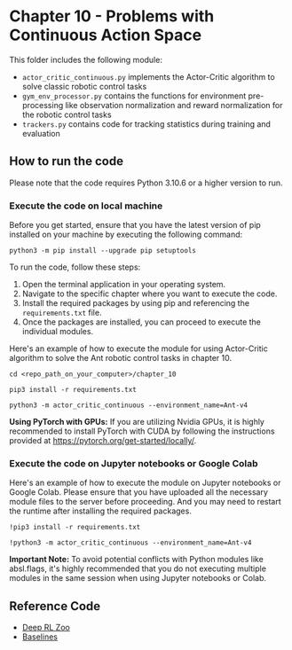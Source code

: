 # Chapter 10 - Problems with Continuous Action Space

This folder includes the following module:
* `actor_critic_continuous.py` implements the Actor-Critic algorithm to solve classic robotic control tasks
* `gym_env_processor.py` contains the functions for environment pre-processing like observation normalization and reward normalization for the robotic control tasks
* `trackers.py` contains code for tracking statistics during training and evaluation



## How to run the code
Please note that the code requires Python 3.10.6 or a higher version to run.


### Execute the code on local machine
Before you get started, ensure that you have the latest version of pip installed on your machine by executing the following command:
```
python3 -m pip install --upgrade pip setuptools
```

To run the code, follow these steps:

1. Open the terminal application in your operating system.
2. Navigate to the specific chapter where you want to execute the code.
3. Install the required packages by using pip and referencing the `requirements.txt` file.
4. Once the packages are installed, you can proceed to execute the individual modules.


Here's an example of how to execute the module for using Actor-Critic algorithm to solve the Ant robotic control tasks in chapter 10.
```
cd <repo_path_on_your_computer>/chapter_10

pip3 install -r requirements.txt

python3 -m actor_critic_continuous --environment_name=Ant-v4
```

**Using PyTorch with GPUs:**
If you are utilizing Nvidia GPUs, it is highly recommended to install PyTorch with CUDA by following the instructions provided at https://pytorch.org/get-started/locally/.


### Execute the code on Jupyter notebooks or Google Colab
Here's an example of how to execute the module on Jupyter notebooks or Google Colab. Please ensure that you have uploaded all the necessary module files to the server before proceeding. And you may need to restart the runtime after installing the required packages.
```
!pip3 install -r requirements.txt

!python3 -m actor_critic_continuous --environment_name=Ant-v4
```

**Important Note:**
To avoid potential conflicts with Python modules like absl.flags, it's highly recommended that you do not executing multiple modules in the same session when using Jupyter notebooks or Colab.


## Reference Code
* [Deep RL Zoo](https://github.com/michaelnny/deep_rl_zoo)
* [Baselines](https://github.com/openai/baselines)